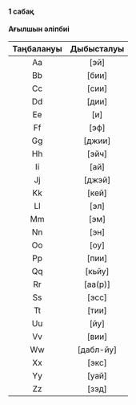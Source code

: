 #### 1 сабақ

**Ағылшын әліпбиі**

Таңбалануы | Дыбысталуы
:---: | :---:
Aa | [эй]
Bb | [бии]
Cc | [сии]
Dd | [дии]
Ee | [и]
Ff | [эф]
Gg | [джии]
Hh | [эйч]
Ii | [ай]
Jj | [джэй]
Kk | [кей]
Ll | [эл]
Mm | [эм]
Nn | [эн]
Oo | [оу]
Pp | [пии]
Qq | [кьйу]
Rr | [аа(р)]
Ss | [эсс]
Tt | [тии]
Uu | [йу]
Vv | [вии]
Ww | [дабл-йу]
Xx | [экс]
Yy | [уай]
Zz | [зэд]
